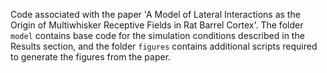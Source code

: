 Code associated with the paper 'A Model of Lateral Interactions as the Origin of Multiwhisker Receptive Fields in Rat Barrel Cortex'. The folder `model` contains base code for the simulation conditions described in the Results section, and the folder `figures` contains additional scripts required to generate the figures from the paper. 
